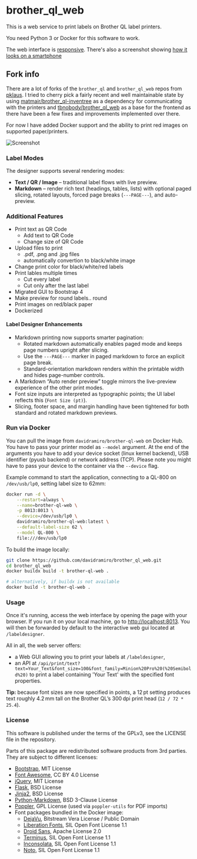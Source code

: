 # brother_ql_web

This is a web service to print labels on Brother QL label printers.

You need Python 3 or Docker for this software to work.

The web interface is [responsive](https://en.wikipedia.org/wiki/Responsive_web_design).
There's also a screenshot showing [how it looks on a smartphone](./screenshots/Label-Designer_Phone.png)

## Fork info

There are a lot of forks of the `brother_ql` and `brother_ql_web` repos from [pklaus](https://github.com/pklaus/brother_ql). I tried to cherry pick a fairly recent and well maintainable state by using [matmair/brother_ql-inventree](https://github.com/matmair/brother_ql-inventree) as a dependency for communicating with the printers and [tbnobody/brother_ql_web](https://github.com/tbnobody/brother_ql_web) as a base for the frontend as there have been a few fixes and improvements implemented over there.

For now I have added Docker support and the ability to print red images on supported paper/printers.

![Screenshot](./screenshots/Label-Designer_Desktop.png)

### Label Modes

The designer supports several rendering modes:

-   **Text / QR / Image** – traditional label flows with live preview.
-   **Markdown** – render rich text (headings, tables, lists) with optional paged slicing, rotated layouts, forced page breaks (`---PAGE---`), and auto-preview.

### Additional Features

-   Print text as QR Code
    -   Add text to QR Code
    -   Change size of QR Code
-   Upload files to print
    -   .pdf, .png and .jpg files
    -   automatically convertion to black/white image
-   Change print color for black/white/red labels
-   Print lables multiple times
    -   Cut every label
    -   Cut only after the last label
-   Migrated GUI to Bootstrap 4
-   Make preview for round labels.. round
-   Print images on red/black paper
-   Dockerized

#### Label Designer Enhancements

-   Markdown printing now supports smarter pagination:
    -   Rotated markdown automatically enables paged mode and keeps page numbers upright after slicing.
    -   Use the `---PAGE---` marker in paged markdown to force an explicit page break.
    -   Standard-orientation markdown renders within the printable width and hides page-number controls.
-   A Markdown “Auto render preview” toggle mirrors the live-preview experience of the other print modes.
-   Font size inputs are interpreted as typographic points; the UI label reflects this (`Font Size (pt)`).
-   Slicing, footer space, and margin handling have been tightened for both standard and rotated markdown previews.

### Run via Docker

You can pull the image from `davidramiro/brother-ql-web` on Docker Hub.
You have to pass your printer model as `--model` argument. At the end of the arguments you have to add your device socket (linux kernel backend), USB identifier (pyusb backend) or network address (TCP).
Please note you might have to pass your device to the container via the `--device` flag.

Example command to start the application, connecting to a QL-800 on `/dev/usb/lp0`, setting label size to 62mm:

```bash
docker run -d \
    --restart=always \
    --name=brother-ql-web \
    -p 8013:8013 \
    --device=/dev/usb/lp0 \
    davidramiro/brother-ql-web:latest \
    --default-label-size 62 \
    --model QL-800 \
    file:///dev/usb/lp0
```

To build the image locally:

```bash
git clone https://github.com/davidramiro/brother_ql_web.git
cd brother_ql_web
docker buildx build -t brother-ql-web .

# alternatively, if buildx is not available
docker build -t brother-ql-web .
```

### Usage

Once it's running, access the web interface by opening the page with your browser.
If you run it on your local machine, go to <http://localhost:8013>.
You will then be forwarded by default to the interactive web gui located at `/labeldesigner`.

All in all, the web server offers:

-   a Web GUI allowing you to print your labels at `/labeldesigner`,
-   an API at `/api/print/text?text=Your_Text&font_size=100&font_family=Minion%20Pro%20(%20Semibold%20)`
    to print a label containing 'Your Text' with the specified font properties.

**Tip:** because font sizes are now specified in points, a 12 pt setting produces text roughly 4.2 mm tall on the Brother QL’s 300 dpi print head (`12 / 72 * 25.4`).

### License

This software is published under the terms of the GPLv3, see the LICENSE file in the repository.

Parts of this package are redistributed software products from 3rd parties. They are subject to different licenses:

-   [Bootstrap](https://github.com/twbs/bootstrap), MIT License
-   [Font Awesome](https://github.com/FortAwesome/Font-Awesome), CC BY 4.0 License
-   [jQuery](https://github.com/jquery/jquery), MIT License
-   [Flask](https://flask.palletsprojects.com/), BSD License
-   [Jinja2](https://github.com/pallets/jinja), BSD License
-   [Python-Markdown](https://python-markdown.github.io/), BSD 3-Clause License
-   [Poppler](https://poppler.freedesktop.org/), GPL License (used via `poppler-utils` for PDF imports)
-   Font packages bundled in the Docker image:
    -   [DejaVu](https://dejavu-fonts.github.io/), Bitstream Vera License / Public Domain
    -   [Liberation Fonts](https://github.com/liberationfonts/liberation-fonts), SIL Open Font License 1.1
    -   [Droid Sans](https://github.com/android/platform_frameworks_base/tree/master/data/fonts), Apache License 2.0
    -   [Terminus](http://terminus-font.sourceforge.net/), SIL Open Font License 1.1
    -   [Inconsolata](https://github.com/googlefonts/Inconsolata), SIL Open Font License 1.1
    -   [Noto](https://github.com/notofonts/noto-fonts), SIL Open Font License 1.1
